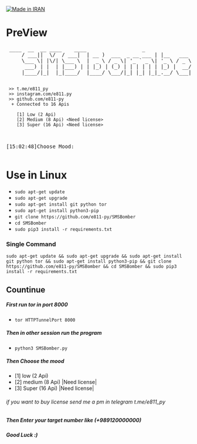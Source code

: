 <p align="left">
<a href="#"><img title="Made in IRAN" src="https://img.shields.io/badge/MADE%20IN-IRAN-green?colorA=%23ff0000&colorB=%23017e40&style=for-the-badge"></a>
</p>
<h1><b>PreView</b></h1>
<pre> ____  __  __ ____    ____                  _
     / ___||  \/  / ___|  | __ )  ___  _ __ ___ | |__   ___ _ __
     \___ \| |\/| \___ \  |  _ \ / _ \| '_ ` _ \| '_ \ / _ \ '__|
      ___) | |  | |___) | | |_) | (_) | | | | | | |_) |  __/ |
     |____/|_|  |_|____/  |____/ \___/|_| |_| |_|_.__/ \___|_|

     >> t.me/e811_py
     >> instagram.com/e811.py
     >> github.com/e811-py
      + Connected to 16 Apis

        [1] Low (2 Api)
        [2] Medium (8 Api) <Need license>
        [3] Super (16 Api) <Need license>


[15:02:48]Choose Mood:</pre>
<p><h1><b>Use in Linux</b></h1></p>
<ul>
  <li><code>sudo apt-get update</code></li>
  <li><code>sudo apt-get upgrade</code></li>
  <li><code>sudo apt-get install git python tor</code></li>
  <li><code>sudo apt-get install python3-pip</code></li>
  <li><code>git clone https://github.com/e811-py/SMSBomber</code></li>
  <li><code>cd SMSBomber</code></li>
  <li><code>sudo pip3 install -r requirements.txt</code></li>
</ul>

<h3>Single Command</h3>
<pre><code>sudo apt-get update && sudo apt-get upgrade && sudo apt-get install git python tor && sudo apt-get install python3-pip && git clone https://github.com/e811-py/SMSBomber && cd SMSBomber && sudo pip3 install -r requirements.txt</code></pre>
<h2>Countinue</h2>
<h5>First run tor in port 8000</h5>
<ul><li><code>tor HTTPTunnelPort 8000</code></li></ul>
<h5>Then in other session run the program</h5>
<ul><li><code>python3 SMSBomber.py</code></li></ul>
<h5>Then Choose the mood</h5>
<ul><li>[1] low (2 Api)</li><li>[2] medium (8 Api) |Need license|</li><li>[3] Super (16 Api) |Need license|</li></ul>
<h6>if you want to buy license send me a pm in telegram t.me/e811_py</h6>
<h5>Then Enter your target number like (+989120000000)</h5>
<h5>Good Luck :)</h5>
